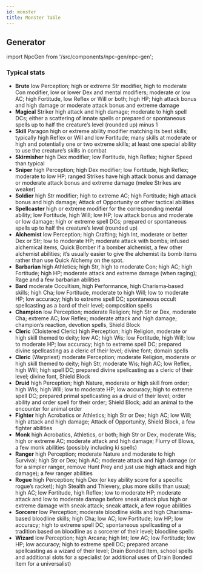 ```yaml
---
id: monster
title: Monster Table
---
```


## Generator 

import NpcGen from '/src/components/npc-gen/npc-gen';

<NpcGen></NpcGen>

### Typical stats

- **Brute** low Perception; high or extreme Str modifier, high to moderate Con modifier, low or lower Dex and mental modifiers; moderate or low AC; high Fortitude, low Reflex or Will or both; high HP; high attack bonus and high damage or moderate attack bonus and extreme damage
- **Magical** Striker high attack and high damage; moderate to high spell DCs; either a scattering of innate spells or prepared or spontaneous spells up to half the creature’s level (rounded up) minus 1
- **Skill** Paragon high or extreme ability modifier matching its best skills; typically high Reflex or Will and low Fortitude; many skills at moderate or high and potentially one or two extreme skills; at least one special ability to use the creature’s skills in combat
- **Skirmisher** high Dex modifier; low Fortitude, high Reflex; higher Speed than typical
- **Sniper** high Perception; high Dex modifier; low Fortitude, high Reflex; moderate to low HP; ranged Strikes have high attack bonus and damage or moderate attack bonus and extreme damage (melee Strikes are weaker)
- **Soldier** high Str modifier; high to extreme AC; high Fortitude; high attack bonus and high damage; Attack of Opportunity or other tactical abilities
- **Spellcaster** high or extreme modifier for the corresponding mental ability; low Fortitude, high Will; low HP; low attack bonus and moderate or low damage; high or extreme spell DCs; prepared or spontaneous spells up to half the creature’s level (rounded up)
- **Alchemist** low Perception; high Crafting; high Int, moderate or better Dex or Str; low to moderate HP; moderate attack with bombs; infused alchemical items, Quick Bomber if a bomber alchemist, a few other alchemist abilities; it’s usually easier to give the alchemist its bomb items rather than use Quick Alchemy on the spot.
- **Barbarian** high Athletics; high Str, high to moderate Con; high AC; high Fortitude; high HP; moderate attack and extreme damage (when raging); Rage and a few barbarian abilities
- **Bard** moderate Occultism, high Performance, high Charisma‑based skills; high Cha; low Fortitude, moderate to high Will; low to moderate HP; low accuracy; high to extreme spell DC; spontaneous occult spellcasting as a bard of their level; composition spells
- **Champion** low Perception; moderate Religion; high Str or Dex, moderate Cha; extreme AC; low Reflex; moderate attack and high damage; champion’s reaction, devotion spells, Shield Block
- **Cleric** (Cloistered Cleric) high Perception; high Religion, moderate or high skill themed to deity; low AC; high Wis; low Fortitude, high Will; low to moderate HP; low accuracy; high to extreme spell DC; prepared divine spellcasting as a cleric of their level; divine font; domain spells
- **Cleric** (Warpriest) moderate Perception; moderate Religion, moderate or high skill themed to deity; high Str, moderate Wis; high AC; low Reflex, high Will; high spell DC; prepared divine spellcasting as a cleric of their level; divine font, Shield Block
- **Druid** high Perception; high Nature, moderate or high skill from order; high Wis; high Will; low to moderate HP; low accuracy; high to extreme spell DC; prepared primal spellcasting as a druid of their level; order ability and order spell for their order; Shield Block; add an animal to the encounter for animal order
- **Fighter** high Acrobatics or Athletics; high Str or Dex; high AC; low Will; high attack and high damage; Attack of Opportunity, Shield Block, a few fighter abilities
- **Monk** high Acrobatics, Athletics, or both; high Str or Dex, moderate Wis; high or extreme AC; moderate attack and high damage; Flurry of Blows, a few monk abilities (possibly including ki spells)
- **Ranger** high Perception; moderate Nature and moderate to high Survival; high Str or Dex; high AC; moderate attack and high damage (or for a simpler ranger, remove Hunt Prey and just use high attack and high damage); a few ranger abilities
- **Rogue** high Perception; high Dex (or key ability score for a specific rogue’s racket); high Stealth and Thievery, plus more skills than usual; high AC; low Fortitude, high Reflex; low to moderate HP; moderate attack and low to moderate damage before sneak attack plus high or extreme damage with sneak attack; sneak attack, a few rogue abilities
- **Sorcerer** low Perception; moderate bloodline skills and high Charisma-based bloodline skills; high Cha; low AC; low Fortitude; low HP; low accuracy; high to extreme spell DC; spontaneous spellcasting of a tradition based on bloodline as a sorcerer of their level; bloodline spells
- **Wizard** low Perception; high Arcana; high Int; low AC; low Fortitude; low HP; low accuracy; high to extreme spell DC; prepared arcane spellcasting as a wizard of their level; Drain Bonded Item, school spells and additional slots for a specialist (or additional uses of Drain Bonded Item for a universalist)